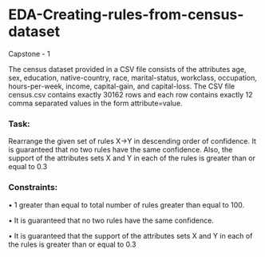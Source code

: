 # EDA-Creating-rules-from-census-dataset
Capstone - 1

The census dataset provided in a CSV file consists of the attributes age, sex, education, native-country, race, marital-status, workclass, occupation, hours-per-week, income, capital-gain, and capital-loss. The CSV file census.csv contains exactly 30162 rows and each row contains exactly 12 comma separated values in the form attribute=value.

### Task:
Rearrange the given set of rules X->Y in descending order of confidence. It is guaranteed that no two rules have the same confidence. Also, the support of the attributes sets X and Y in each of the rules is greater than or equal to 0.3

### Constraints:
• 1 greater than equal to total number of rules greater than equal to 100.

•	It is guaranteed that no two rules have the same confidence.

•	It is guaranteed that the support of the attributes sets X and Y in each of the rules is greater than or equal to 0.3
